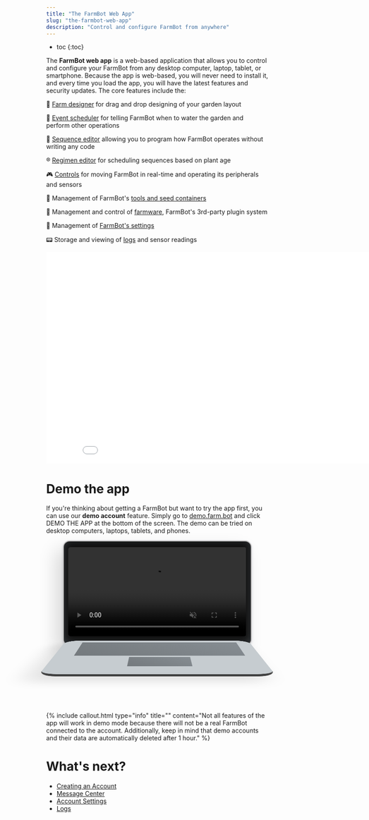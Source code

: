 ```yaml
---
title: "The FarmBot Web App"
slug: "the-farmbot-web-app"
description: "Control and configure FarmBot from anywhere"
---
```


* toc
{:toc}

The **FarmBot web app** is a web-based application that allows you to control and configure your FarmBot from any desktop computer, laptop, tablet, or smartphone. Because the app is web-based, you will never need to install it, and every time you load the app, you will have the latest features and security updates. The core features include the:

:seedling: [Farm designer](farm-designer.md) for drag and drop designing of your garden layout

:calendar: [Event scheduler](farm-designer/events.md) for telling FarmBot when to water the garden and perform other operations

:page_facing_up: [Sequence editor](sequences.md) allowing you to program how FarmBot operates without writing any code

:registered: [Regimen editor](regimens.md) for scheduling sequences based on plant age

:video_game: [Controls](controls.md) for moving FarmBot in real-time and operating its peripherals and sensors

:wrench: Management of FarmBot's [tools and seed containers](farm-designer/tools.md)

:electric_plug: Management and control of [farmware](farmware.md), FarmBot's 3rd-party plugin system

:1234: Management of [FarmBot's settings](settings/farmbot-settings.md)

:pager: Storage and viewing of [logs](the-farmbot-web-app/logs.md) and sensor readings

<iframe class="embedly-embed" src="//cdn.embedly.com/widgets/media.html?url=http%3A%2F%2Fwww.youtube.com%2Fwatch%3Fv%3D0EAcUbO6tqo&src=http%3A%2F%2Fwww.youtube.com%2Fembed%2F0EAcUbO6tqo&type=text%2Fhtml&key=f2aa6fc3595946d0afc3d76cbbd25dc3&schema=youtube" width="854" height="480" scrolling="no" frameborder="0" allow="autoplay; fullscreen" allowfullscreen="true"></iframe>

# Demo the app
If you're thinking about getting a FarmBot but want to try the app first, you can use our **demo account** feature. Simply go to [demo.farm.bot](http://demo.farm.bot) and click <span class="fb-button fb-blue">DEMO THE APP</span> at the bottom of the screen. The demo can be tried on desktop computers, laptops, tablets, and phones.

<div class="laptop" style="perspective: 1000px;">
  <div class="laptop-screen">
    <video muted="" autoplay="" loop="" style="opacity: 0.99;">
      <source src="https://cdn.shopify.com/s/files/1/2040/0289/files/Farm_Designer_Loop.mp4?9552037556691879018" type="video/mp4">
    </video>
  </div>
  <div class="laptop-keyboard">
    <div class="laptop-keys">
    </div>
    <div class="laptop-trackpad">
    </div>
  </div>
</div>

<style>
.laptop {
  margin-bottom: -100px;
}
  
  .laptop-screen {
    padding: 13px 10px 20px;
    margin: auto;
    width: 80%;
    border-radius: 15px;
    background: #111;
    box-shadow: inset 0 -5px 20px rgba(173,186,204,.25), 0 2px 6px rgba(0,21,64,.14), -16px 20px 40px 0px rgba(0,0,0,.15);
    border: 2px solid #bbbaba;
  }
  
  .laptop-screen video {
    width: 100%;
    border-radius: 5px;
  }
  
  .laptop-keyboard {
    border-bottom: 12px solid #434343;
    padding-left: 10px;
    padding-top: 15px;
    border-radius: 30px;
    margin: auto;
    margin-top: -12px;
    width: 80%;
    height: 220px;
    background: #c6ccd0;
    transform: rotateX(75deg);
    transform-origin: 50% 0;
    box-shadow: -20px 30px 40px 0px rgba(0,0,0,.1);
  }
  .laptop-keys {
    background: linear-gradient(45deg,#51565a,#6a7177);
    width: 85%;
    height: 105px;
    margin-left: auto;
    margin-right: auto;
    opacity: 0.7;
  }
  .laptop-trackpad {
    background: linear-gradient(45deg,#51565a,#6a7177);
    width: 30%;
    height: 60px;
    margin-top: 10px;
    margin-left: auto;
    margin-right: auto;
    opacity: 0.7;
  }
</style>



{%
include callout.html
type="info"
title=""
content="Not all features of the app will work in demo mode because there will not be a real FarmBot connected to the account. Additionally, keep in mind that demo accounts and their data are automatically deleted after 1 hour."
%}


# What's next?

 * [Creating an Account](the-farmbot-web-app/creating-an-account.md)
 * [Message Center](the-farmbot-web-app/message-center.md)
 * [Account Settings](settings/account-settings.md)
 * [Logs](the-farmbot-web-app/logs.md)
